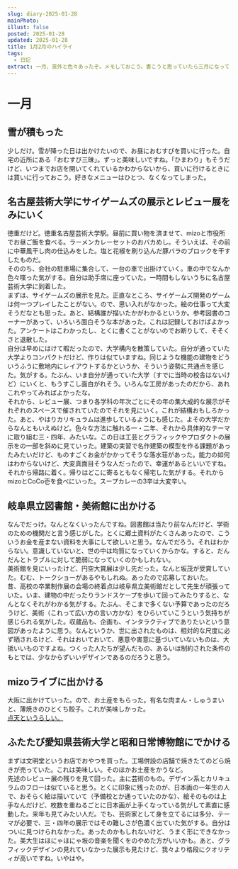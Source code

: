 ```yaml
---
slug: diary-2025-01-28
mainPhoto: 
illust: false
posted: 2025-01-28
updated: 2025-01-28
title: 1月2月のハイライ
tags:
  - 日記
extract: 一月、意外と色々あったぞ。メモしておこう。書こうと思っていたら三月になってしまった。
---
```

# 一月
## 雪が積もった

少しだけ。雪が降った日は出かけたいので、お昼におむすびを買いに行った。自宅の近所にある「おむすび三昧」。ずっと美味しいですね。「ひまわり」もそうだけど、いつまでお店を開いてくれているかわからないから、買いに行けるときには買いに行っておこう。好きなメニューはひとつ、なくなってしまった。

## 名古屋芸術大学にサイゲームズの展示とレビュー展をみにいく

徳重だけど。徳重名古屋芸術大学駅。昼前に買い物を済ませて、mizoと市役所でお昼ご飯を食べる。ラーメンカレーセットのおバカめし。そういえば、その前に中華風干し肉の仕込みをした。塩と花椒を刷り込んだ豚バラのブロックを干すしたものだ。  
そののち、会社の駐車場に集合して、一台の車で出掛けていく。車の中でなんか色々喋った気がする。自分は助手席に座っていた。一時間もしないうちに名古屋芸術大学に到着した。  
まずは、サイゲームズの展示を見た。正直なところ、サイゲームズ開発のゲームは何一つプレイしたことがない。ので、思い入れがなかった。絵の仕事って大変そうだなとも思った。あと、結構誰が描いたかがわかるというか。参考図書のコーナーがあって、いろいろ面白そうな本があった。これは記録しておけばよかった。アンケートはこわかったし、とくに書くことがないのでお断りして、そそくさと退散した。  
自分は早めにはけて暇だったので、大学構内を散策していた。自分が通っていた大学よりコンパクトだけど、作りは似ていますね。同じような機能の建物をどういうふうに敷地内にレイアウトするかというか、そういう姿勢に共通点を感じた。気がする。たぶん、いま自分が通っていた大学（すでに当時の校舎はないけど）にいくと、もうすこし面白がれそう。いろんな工房があったのだから、あれこれやってみればよかったな。  
それから、レビュー展、つまり各学科の年次ごとにその年の集大成的な展示がそれぞれのスペースで催されていたのでそれを見にいく。これが結構おもしろかった。あと、やはりカリキュラムは進歩しているようにも感じた。よその大学だからなんともいえぬけど。色々な方法に触れる一・二年、それから具体的なテーマに取り組む三・四年、みたいな。この日は工芸とグラフィックやプロダクトの展示をの一部を斜めに見ていった。建築の実習で名作建築の模型を作る課題があったみたいだけど、ものすごくお金がかかってそうな落水荘があった。能力の如何はわからないけど、大変真面目そうな人だったので、幸運があるといいですね。  
それから帰路に着く。帰りはどこに寄るともなく帰宅した気がする。それからmizoとCoCo壱を食べにいった。スープカレーの3辛は大変辛い。

## 岐阜県立図書館・美術館に出かける

なんでだっけ。なんとなくいったんですね。図書館は当たり前なんだけど、学術のための機関だと言う感じがした。とくに郷土資料がたくさんあったので、こういうお金を産まない資料を大事にして欲しいと思う。なんでだろう。それはわからない。意識していないと、世の中は均質になっていくからかな。すると、だんだんとトラブルに対して脆弱になっていくのかもしれない。  
美術館を見にいったけど、円空大賞展は少し先だった。なんと坂茂が受賞していた。むむ、トークショーがあるやもしれぬ。あったので応募しておいた。  
昔、高校の卒業制作展の会場の終着点は岐阜県立美術館だとして先生が頑張っていた。いま、建物の中だったりランドスケープを歩いて回ってみたりすると、なんとなくそれがわかる気がする。たぶん、そこまで多くない予算であったのだろうけど、美術（これって広い方の言い方かな）をひらいていこうという気持ちが感じられる気がした。収蔵品も、企画も、インタラクティブでありたいという意図があったように思う。なんというか、世に出されたものは、相対的な尺度に必ず晒されるけど、それはおいておいて、悪意や害意に基づいていないものは、大抵いいものですよね。つくった人たちが望んだもの、あるいは制約された条件のもとでは、少なからずいいデザインであるのだろうと思う。

## mizoライブに出かける

大阪に出かけていった。ので、お土産をもらった。有名な肉まん・しゅうまいと、薄焼きのひとくち餃子。これが美味しかった。  
[点天というらしい。](https://www.hitokuchigyoza.jp)

## ふたたび愛知県芸術大学と昭和日常博物館にでかける

まずは文明堂というお店でおやつを買った。工場併設の店舗で焼きたてのどら焼きが売っていた。これは美味しい。そのほかお土産をかうなど。  
先述のレビュー展の残りを見て回った。主に芸術のもの。デザイン系とカリキュラムのフローは似ていると思う。とくに印象に残ったのが、日本画の一年生の人で、おそらく絵は描いていて（予備校とか通っていたのかな）、絵そのものは上手なんだけど、枚数を重ねるごとに日本画が上手くなっている気がして素直に感動した。来年も見てみたい人だ。でも、芸術家として身を立てるには多分、テーマが必要で、三・四年の展示ではその難しさが色濃く出ていた気がする。自分はついに見つけられなかった。あったのかもしれないけど、うまく形にできなかった。美大生はほにゃほにゃ坂の音楽を聞くをのやめた方がいいかも。あと、グラフィックデザインの見れていなかった展示も見たけど、我々より格段にクオリティが高いですね。いやはや。  
